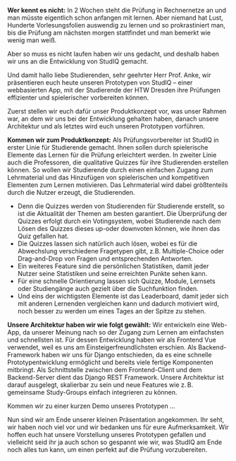 **Wer kennt es nicht:** In 2 Wochen steht die Prüfung in Rechnernetze an und man müsste eigentlich schon anfangen mit lernen. Aber niemand hat Lust, Hunderte Vorlesungsfolien auswendig zu lernen und so prokrastiniert man, bis die Prüfung am nächsten morgen stattfindet und man bemerkt wie wenig man weiß.

Aber so muss es nicht laufen haben wir uns gedacht, und deshalb haben wir uns an die Entwicklung von StudIQ gemacht.

Und damit hallo liebe Studierenden, sehr geehrter Herr Prof. Anke, wir präsentieren euch heute unseren Prototypen von StudIQ – einer webbasierten App, mit der Studierende der HTW Dresden ihre Prüfungen effizienter und spielerischer vorbereiten können.

Zuerst stellen wir euch dafür unser Produktkonzept vor, was unser Rahmen war, an dem wir uns bei der Entwicklung gehalten haben, danach unsere Architektur und als letztes wird euch <Name> unseren Prototypen vorführen.

**Kommen wir zum Produktkonzept:**
Als Prüfungsvorbereiter ist StudIQ in erster Linie für Studierende gemacht. Ihnen sollen durch spielerische Elemente das Lernen für die Prüfung erleichtert werden. In zweiter Linie auch die Professoren, die qualitative Quizzes für ihre Studierenden erstellen können.
So wollen wir Studierende durch einen einfachen Zugang zum Lehrmaterial und das Hinzufügen von spielerischen und kompetitiven Elementen zum Lernen motivieren. Das Lehrmaterial wird dabei größtenteils durch die Nutzer erzeugt, die Studierenden.
- Denn die Quizzes werden von Studierenden für Studierende erstellt, so ist die Aktualität der Themen am besten garantiert. Die Überprüfung der Quizzes erfolgt durch ein Votingsystem, wobei Studierende nach dem Lösen des Quizzes dieses up-oder downvoten können, wie ihnen das Quiz gefallen hat.
- Die Quizzes lassen sich natürlich auch lösen, wobei es für die Abwechslung verschiedene Fragetypen gibt, z.B. Multiple-Choice oder Drag-and-Drop von Fragen und entsprechenden Antworten.
- Ein weiteres Feature sind die persönlichen Statistiken, damit jeder Nutzer seine Statistiken und seine erreichten Punkte sehen kann.
- Für eine schnelle Orientierung lassen sich Quizze, Module, Lernsets oder Studiengänge auch gezielt über die Suchfunktion finden.
- Und eins der wichtigsten Elemente ist das Leaderboard, damit jeder sich mit anderen Lernenden vergleichen kann und dadurch motiviert wird, noch besser zu werden um eines Tages an der Spitze zu stehen.

**Unsere Architektur haben wir wie folgt gewählt:** 
Wir entwickeln eine Web-App, da unserer Meinung nach so der Zugang zum Lernen am einfachsten und schnellsten ist. Für dessen Entwicklung haben wir als Frontend Vue verwendet, weil es uns am Einsteigerfreundlichsten erschien. Als Backend-Framework haben wir uns für Django entschieden, da es eine schnelle Prototypentwicklung ermöglicht und bereits viele fertige Komponenten mitbringt. Als Schnittstelle zwischen dem Frontend-Client und dem Backend-Server dient das Django REST Framework.
Unsere Architektur ist darauf ausgelegt, skalierbar zu sein und neue Features wie z. B. gemeinsame Study-Groups einfach integrieren zu können.


Kommen wir zu einer kurzen Demo unseres Prototypen
...


Nun sind wir am Ende unserer kleinen Präsentation angekommen. Ihr seht, wir haben noch viel vor und wir bedanken uns für eure Aufmerksamkeit.
Wir hoffen euch hat unsere Vorstellung unseres Prototypen gefallen und vielleicht seid ihr ja auch schon so gespannt wie wir, was StudIQ am Ende noch alles tun kann, um einen perfekt auf die Prüfung vorzubereiten.
